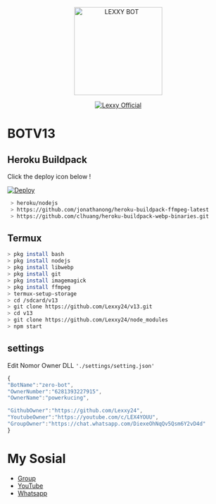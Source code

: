 <p align="center">
<img src="https://telegra.ph/file/8c988b0bd80b582673019.jpg" alt="LEXXY BOT" width="200"/>

<p align="center">
    <a href="https://Lexxy24.github.io">
        <img
            src="https://readme-typing-svg.herokuapp.com?size=15&width=280&lines=Created+By+Lexxy+Official+🌐"
            alt="Lexxy Official"
        />
    </a>
</p>

# BOTV13
## Heroku Buildpack

Click the deploy icon below !

[![Deploy](https://www.herokucdn.com/deploy/button.svg)](https://heroku.com/deploy?template=https://github.com/Lexxy24/v13)

```bash
 > heroku/nodejs
 > https://github.com/jonathanong/heroku-buildpack-ffmpeg-latest
 > https://github.com/clhuang/heroku-buildpack-webp-binaries.git
```

## Termux
```bash
> pkg install bash
> pkg install nodejs
> pkg install libwebp
> pkg install git
> pkg install imagemagick
> pkg install ffmpeg
> termux-setup-storage
> cd /sdcard/v13
> git clone https://github.com/Lexxy24/v13.git
> cd v13
> git clone https://github.com/Lexxy24/node_modules
> npm start
```

## settings
Edit Nomor Owner DLL `'./settings/setting.json'`

```ts
{
"BotName":"zero-bot",
"OwnerNumber":"6281393227915",
"OwnerName":"powerkucing",

"GithubOwner":"https://github.com/Lexxy24",
"YoutubeOwner":"https://youtube.com/c/LEX4YOUU",
"GroupOwner":"https://chat.whatsapp.com/DiexeOhNqQv5Qsm6Y2vD4d"
}
```

# My Sosial
- [Group ](https://chat.whatsapp.com/EU890BcXjyBDkNaUT5WmYV)
- [YouTube ](https://youtube.com/c/LEX4YOUU)
- [Whatsapp ](https://wa.me/6285789004732)
